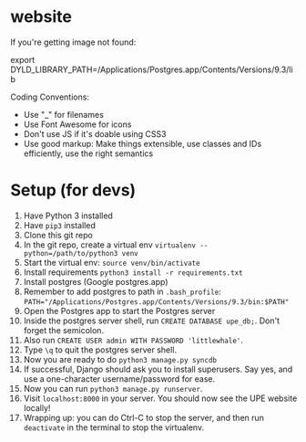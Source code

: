 website
=======

If you're getting image not found:

export DYLD_LIBRARY_PATH=/Applications/Postgres.app/Contents/Versions/9.3/lib

Coding Conventions:
- Use "_" for filenames
- Use Font Awesome for icons
- Don't use JS if it's doable using CSS3
- Use good markup: Make things extensible, use classes and IDs efficiently, use the right semantics

Setup (for devs)
===============
1. Have Python 3 installed
2. Have `pip3` installed
3. Clone this git repo
4. In the git repo, create a virtual env `virtualenv --python=/path/to/python3 venv` 
5. Start the virtual env: `source venv/bin/activate`
5. Install requirements `python3 install -r requirements.txt`
6. Install postgres (Google postgres.app)
7. Remember to add postgres to path in `.bash_profile`: `PATH="/Applications/Postgres.app/Contents/Versions/9.3/bin:$PATH"`
8. Open the Postgres app to start the Postgres server
9. Inside the postgres server shell, run `CREATE DATABASE upe_db;`. Don't forget the semicolon.
10. Also run `CREATE USER admin WITH PASSWORD 'littlewhale'`.
11. Type `\q` to quit the postgres server shell.
12. Now you are ready to do `python3 manage.py syncdb`
13. If successful, Django should ask you to install superusers. Say yes, and use a one-character username/password for ease.
14. Now you can run `python3 manage.py runserver`. 
15. Visit `localhost:8000` in your server. You should now see the UPE website locally!
16. Wrapping up: you can do Ctrl-C to stop the server, and then run `deactivate` in the terminal to stop the virtualenv.
